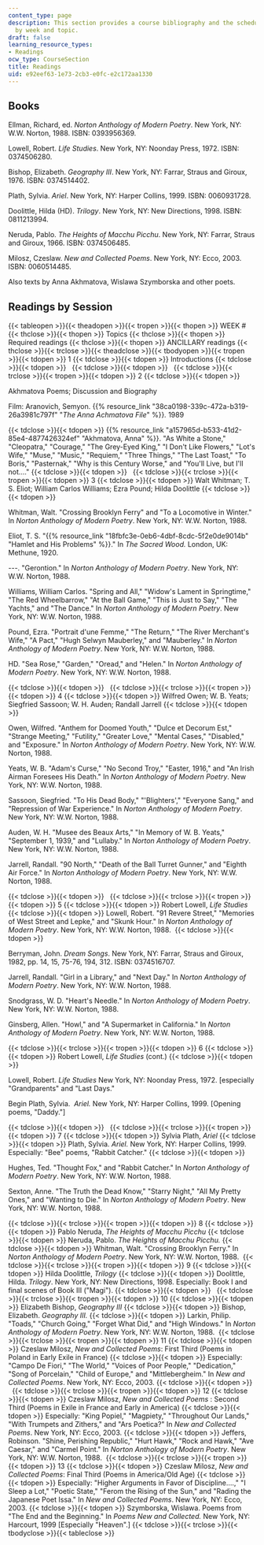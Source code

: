 ```yaml
---
content_type: page
description: This section provides a course bibliography and the schedule of readings
  by week and topic.
draft: false
learning_resource_types:
- Readings
ocw_type: CourseSection
title: Readings
uid: e92eef63-1e73-2cb3-e0fc-e2c172aa1330
---
```

## Books

Ellman, Richard, ed. *Norton Anthology of Modern Poetry*. New York, NY: W.W. Norton, 1988. ISBN: 0393956369.

Lowell, Robert. *Life Studies*. New York, NY: Noonday Press, 1972. ISBN: 0374506280.

Bishop, Elizabeth. *Geography III*. New York, NY: Farrar, Straus and Giroux, 1976. ISBN: 0374514402.

Plath, Sylvia. *Ariel*. New York, NY: Harper Collins, 1999. ISBN: 0060931728.

Doolittle, Hilda (HD). *Trilogy*. New York, NY: New Directions, 1998. ISBN: 0811213994.

Neruda, Pablo. *The Heights of Macchu Picchu*. New York, NY: Farrar, Straus and Giroux, 1966. ISBN: 0374506485.

Milosz, Czeslaw. *New and Collected Poems*. New York, NY: Ecco, 2003. ISBN: 0060514485.

Also texts by Anna Akhmatova, Wislawa Szymborska and other poets.

## Readings by Session

{{< tableopen >}}{{< theadopen >}}{{< tropen >}}{{< thopen >}}
WEEK #
{{< thclose >}}{{< thopen >}}
Topics
{{< thclose >}}{{< thopen >}}
Required readings
{{< thclose >}}{{< thopen >}}
ANCILLARY readings
{{< thclose >}}{{< trclose >}}{{< theadclose >}}{{< tbodyopen >}}{{< tropen >}}{{< tdopen >}}
1
{{< tdclose >}}{{< tdopen >}}
Introductions
{{< tdclose >}}{{< tdopen >}}
 
{{< tdclose >}}{{< tdopen >}}
 
{{< tdclose >}}{{< trclose >}}{{< tropen >}}{{< tdopen >}}
2
{{< tdclose >}}{{< tdopen >}}

Akhmatova Poems; Discussion and Biography

Film: Aranovich, Semyon. {{% resource_link "38ca0198-339c-472a-b319-26a3981c797f" "*The Anna Achmatova File*" %}}*.* 1989

{{< tdclose >}}{{< tdopen >}}
{{% resource_link "a157965d-b533-41d2-85e4-4877426324ef" "Akhmatova, Anna" %}}. "As White a Stone," "Cleopatra," "Courage," "The Grey-Eyed King," "I Don't Like Flowers," "Lot's Wife," "Muse," "Music," "Requiem," "Three Things," "The Last Toast," "To Boris," "Pasternak," "Why is this Century Worse," and "You'll Live, but I'll not…."
{{< tdclose >}}{{< tdopen >}}
 
{{< tdclose >}}{{< trclose >}}{{< tropen >}}{{< tdopen >}}
3
{{< tdclose >}}{{< tdopen >}}
Walt Whitman; T. S. Eliot; William Carlos Williams; Ezra Pound; Hilda Doolittle
{{< tdclose >}}{{< tdopen >}}

Whitman, Walt. "Crossing Brooklyn Ferry" and "To a Locomotive in Winter." In *Norton Anthology of Modern Poetry*. New York, NY: W.W. Norton, 1988. 

Eliot, T. S. "{{% resource_link "18fbfc3e-0eb6-4dbf-8cdc-5f2e0de9014b" "Hamlet and His Problems" %}}." In *The Sacred Wood.* London, UK: Methune, 1920.

\---. "Gerontion." In *Norton Anthology of Modern Poetry*. New York, NY: W.W. Norton, 1988. 

Williams, William Carlos. "Spring and All," "Widow's Lament in Springtime," "The Red Wheelbarrow," "At the Ball Game," "This is Just to Say," "The Yachts," and "The Dance." In *Norton Anthology of Modern Poetry*. New York, NY: W.W. Norton, 1988. 

Pound, Ezra. "Portrait d'une Femme," "The Return," "The River Merchant's Wife," "A Pact," "Hugh Selwyn Mauberley," and "Mauberley." In *Norton Anthology of Modern Poetry*. New York, NY: W.W. Norton, 1988. 

HD. "Sea Rose," "Garden," "Oread," and "Helen." In *Norton Anthology of Modern Poetry*. New York, NY: W.W. Norton, 1988. 

{{< tdclose >}}{{< tdopen >}}
 
{{< tdclose >}}{{< trclose >}}{{< tropen >}}{{< tdopen >}}
4
{{< tdclose >}}{{< tdopen >}}
Wilfred Owen; W. B. Yeats; Siegfried Sassoon; W. H. Auden; Randall Jarrell
{{< tdclose >}}{{< tdopen >}}

Owen, Wilfred. "Anthem for Doomed Youth," "Dulce et Decorum Est," "Strange Meeting," "Futility," "Greater Love," "Mental Cases," "Disabled," and "Exposure." In *Norton Anthology of Modern Poetry*. New York, NY: W.W. Norton, 1988. 

Yeats, W. B. "Adam's Curse," "No Second Troy," "Easter, 1916," and "An Irish Airman Foresees His Death." In *Norton Anthology of Modern Poetry*. New York, NY: W.W. Norton, 1988. 

Sassoon, Siegfried. "To His Dead Body," "'Blighters'," "Everyone Sang," and "Repression of War Experience." In *Norton Anthology of Modern Poetry*. New York, NY: W.W. Norton, 1988. 

Auden, W. H. "Musee des Beaux Arts," "In Memory of W. B. Yeats," "September 1, 1939," and "Lullaby." In *Norton Anthology of Modern Poetry*. New York, NY: W.W. Norton, 1988. 

Jarrell, Randall. "90 North," "Death of the Ball Turret Gunner," and "Eighth Air Force." In *Norton Anthology of Modern Poetry*. New York, NY: W.W. Norton, 1988. 

{{< tdclose >}}{{< tdopen >}}
 
{{< tdclose >}}{{< trclose >}}{{< tropen >}}{{< tdopen >}}
5
{{< tdclose >}}{{< tdopen >}}
Robert Lowell, *Life Studies*
{{< tdclose >}}{{< tdopen >}}
Lowell, Robert. "91 Revere Street," "Memories of West Street and Lepke," and "Skunk Hour." In *Norton Anthology of Modern Poetry*. New York, NY: W.W. Norton, 1988. 
{{< tdclose >}}{{< tdopen >}}

Berryman, John. *Dream Songs*. New York, NY: Farrar, Straus and Giroux, 1982, pp. 14, 15, 75-76, 194, 312. ISBN: 0374516707.

Jarrell, Randall. "Girl in a Library," and "Next Day." In *Norton Anthology of Modern Poetry*. New York, NY: W.W. Norton, 1988. 

Snodgrass, W. D. "Heart's Needle." In *Norton Anthology of Modern Poetry*. New York, NY: W.W. Norton, 1988. 

Ginsberg, Allen. "Howl," and "A Supermarket in California." In *Norton Anthology of Modern Poetry*. New York, NY: W.W. Norton, 1988. 

{{< tdclose >}}{{< trclose >}}{{< tropen >}}{{< tdopen >}}
6
{{< tdclose >}}{{< tdopen >}}
Robert Lowell, *Life Studies* (cont.)
{{< tdclose >}}{{< tdopen >}}

Lowell, Robert. *Life Studies* New York, NY: Noonday Press, 1972. \[especially "Grandparents" and "Last Days."

Begin Plath, Sylvia.  *Ariel.* New York, NY: Harper Collins, 1999. \[Opening poems, "Daddy."\]

{{< tdclose >}}{{< tdopen >}}
 
{{< tdclose >}}{{< trclose >}}{{< tropen >}}{{< tdopen >}}
7
{{< tdclose >}}{{< tdopen >}}
Sylvia Plath, *Ariel*
{{< tdclose >}}{{< tdopen >}}
Plath, Sylvia. *Ariel.* New York, NY: Harper Collins, 1999. Especially: "Bee" poems, "Rabbit Catcher."
{{< tdclose >}}{{< tdopen >}}

Hughes, Ted. "Thought Fox," and "Rabbit Catcher." In *Norton Anthology of Modern Poetry*. New York, NY: W.W. Norton, 1988. 

Sexton, Anne. "The Truth the Dead Know," "Starry Night," "All My Pretty Ones," and "Wanting to Die." In *Norton Anthology of Modern Poetry*. New York, NY: W.W. Norton, 1988. 

{{< tdclose >}}{{< trclose >}}{{< tropen >}}{{< tdopen >}}
8
{{< tdclose >}}{{< tdopen >}}
Pablo Neruda, *The Heights of Macchu Picchu*
{{< tdclose >}}{{< tdopen >}}
Neruda, Pablo. *The Heights of Macchu Picchu.*
{{< tdclose >}}{{< tdopen >}}
Whitman, Walt. "Crossing Brooklyn Ferry." In *Norton Anthology of Modern Poetry*. New York, NY: W.W. Norton, 1988. 
{{< tdclose >}}{{< trclose >}}{{< tropen >}}{{< tdopen >}}
9
{{< tdclose >}}{{< tdopen >}}
Hilda Doolittle, *Trilogy*
{{< tdclose >}}{{< tdopen >}}
Doolittle, Hilda. *Trilogy*. New York, NY: New Directions, 1998. Especially: Book I and final scenes of Book III ("Magi").
{{< tdclose >}}{{< tdopen >}}
 
{{< tdclose >}}{{< trclose >}}{{< tropen >}}{{< tdopen >}}
10
{{< tdclose >}}{{< tdopen >}}
Elizabeth Bishop, *Geography III*
{{< tdclose >}}{{< tdopen >}}
Bishop, Elizabeth. *Geography III.*
{{< tdclose >}}{{< tdopen >}}
Larkin, Philip. "Toads," "Church Going," "Forget What Did," and "High Windows." In *Norton Anthology of Modern Poetry*. New York, NY: W.W. Norton, 1988. 
{{< tdclose >}}{{< trclose >}}{{< tropen >}}{{< tdopen >}}
11
{{< tdclose >}}{{< tdopen >}}
Czeslaw Milosz, *New and Collected Poems*: First Third (Poems in Poland in Early Exile in France)
{{< tdclose >}}{{< tdopen >}}
Especially: "Campo De Fiori," "The World," "Voices of Poor People," "Dedication," "Song of Porcelain," "Child of Europe," and "Mittlebergheim." In *New and Collected Poems*. New York, NY: Ecco, 2003.
{{< tdclose >}}{{< tdopen >}}
 
{{< tdclose >}}{{< trclose >}}{{< tropen >}}{{< tdopen >}}
12
{{< tdclose >}}{{< tdopen >}}
Czeslaw Milosz, *New and Collected Poems* : Second Third (Poems in Exile in France and Early in America)
{{< tdclose >}}{{< tdopen >}}
Especially: "King Popiel," "Magpiety," "Throughout Our Lands," "With Trumpets and Zithers," and "Ars Poetica?" In *New and Collected Poems*. New York, NY: Ecco, 2003.
{{< tdclose >}}{{< tdopen >}}
Jeffers, Robinson. "Shine, Perishing Republic," "Hurt Hawk," "Rock and Hawk," "Ave Caesar," and "Carmel Point." In *Norton Anthology of Modern Poetry*. New York, NY: W.W. Norton, 1988. 
{{< tdclose >}}{{< trclose >}}{{< tropen >}}{{< tdopen >}}
13
{{< tdclose >}}{{< tdopen >}}
Czeslaw Milosz, *New and Collected Poems*: Final Third (Poems in America/Old Age)
{{< tdclose >}}{{< tdopen >}}
Especially: "Higher Arguments in Favor of Discipline….," "I Sleep a Lot," "Poetic State," "Ferom the Rising of the Sun," and "Rading the Japanese Poet Issa." In *New and Collected Poems*. New York, NY: Ecco, 2003.
{{< tdclose >}}{{< tdopen >}}
Szymborska, Wislawa. Poems from "The End and the Beginning." In *Poems New and Collected.* New York, NY: Harcourt, 1999 \[Especially "Heaven".\]
{{< tdclose >}}{{< trclose >}}{{< tbodyclose >}}{{< tableclose >}}